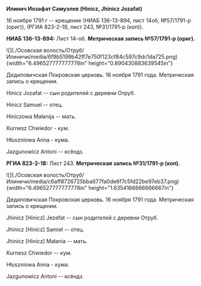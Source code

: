**Илинич Иозафат Самуэлев (Hinicz, Jhinicz Jozafat)**

16 ноября 1791 г -- крещение (НИАБ 136-13-894, лист 14об, №57/1791-р
(ориг)), (РГИА 823-2-18, лист 243, №31/1791-р (коп)).

**НИАБ 136-13-894:** Лист 14-об. **Метрическая запись №57/1791-р
(ориг).**

![](./Осовская волость/Отруб/Илиничи/media/6f9b5199b42ff7e750f123cf84c597c9dc1da725.png){width="6.496527777777778in"
height="0.890430883639545in"}

Дедиловичская Покровская церковь. 16 ноября 1791 года. Метрическая
запись о крещении.

Hinicz Jozafat -- сын родителей с деревни Отруб.

Hinicz Samuel -- отец.

Hiniczowa Małanija -- мать.

Kurnesz Chwiedor - кум.

Hłuszniowa Anna - кума.

Jazgunowicz Antoni -- ксёндз.

**РГИА 823-2-18:** Лист 243. **Метрическая запись №31/1791-р (коп).**

![](./Осовская волость/Отруб/Илиничи/media/c6aff8726725bba677fa0de6f7c5fd22be97eb37.png){width="6.496527777777778in"
height="1.6354166666666667in"}

Дедиловичская Покровская церковь. 16 ноября 1791 года. Метрическая
запись о крещении.

Jhinicz \[Hinicz\] Jezefat -- сын родителей с деревни Отруб.

Jhinicz \[Hinicz\] Samiel -- отец.

Jhinicz \[Hinicz\] Małania -- мать.

Kurnesz Chwiedor -- кум.

Hłuszniowa Anna - кума.

Jazgunowicz Antoni -- ксёндз.
